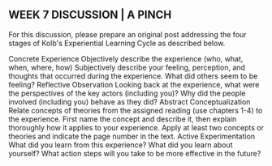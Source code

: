 ## WEEK 7 DISCUSSION | A PINCH

For this discussion, please prepare an original post addressing the four stages of Kolb's Experiential Learning Cycle  as described below.

  Concrete Experience
    Objectively describe the experience (who, what, when, where, how)
    Subjectively describe your feeling, perception, and thoughts that occurred during the experience. What did others seem to be feeling?
  Reflective Observation
    Looking back at the experience, what were the perspectives of the key actors (including you)?
    Why did the people involved (including you) behave as they did?
  Abstract Conceptualization
    Relate concepts of theories from the assigned reading (use chapters 1-4) to the experience. First name the concept and describe it, then explain thoroughly how it applies to your experience. Apply at least two concepts or theories and indicate the page number in the text.
  Active Experimentation
    What did you learn from this experience?
    What did you learn about yourself?
    What action steps will you take to be more effective in the future?
